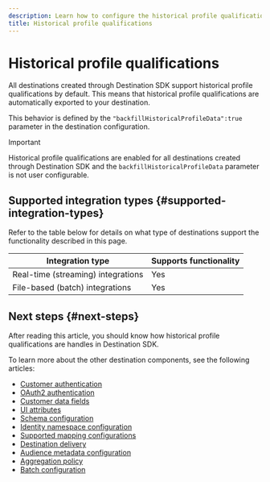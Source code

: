 ```yaml
---
description: Learn how to configure the historical profile qualification settings for destinations built with Destination SDK.
title: Historical profile qualifications
---
```


# Historical profile qualifications

All destinations created through Destination SDK support historical profile qualifications by default. This means that historical profile qualifications are automatically exported to your destination.

This behavior is defined by the `"backfillHistoricalProfileData":true` parameter in the destination configuration.

>[!IMPORTANT]
>
>Historical profile qualifications are enabled for all destinations created through Destination SDK and the `backfillHistoricalProfileData` parameter is not user configurable.

## Supported integration types {#supported-integration-types}

Refer to the table below for details on what type of destinations support the functionality described in this page.

|Integration type| Supports functionality |
|---|---|
| Real-time (streaming) integrations | Yes  |
| File-based (batch) integrations | Yes |



<!-- 
|Parameter | Type | Description|
|---------|----------|------|
|`backfillHistoricalProfileData` | Boolean | Controls whether historical profile data is exported when segments are activated to the destination. <br> <ul><li> `true`: [!DNL Platform] sends the historical user profiles that qualified for the segment before the segment is activated. </li><li> `false`: [!DNL Platform] only includes user profiles that qualify for the segment after the segment is activated. </li></ul> |

{style="table-layout:auto"} -->


## Next steps {#next-steps}

After reading this article, you should know how historical profile qualifications are handles in Destination SDK.

To learn more about the other destination components, see the following articles:

* [Customer authentication](customer-authentication.md)
* [OAuth2 authentication](oauth2-authentication.md)
* [Customer data fields](customer-data-fields.md)
* [UI attributes](ui-attributes.md)
* [Schema configuration](schema-configuration.md)
* [Identity namespace configuration](identity-namespace-configuration.md)
* [Supported mapping configurations](supported-mapping-configurations.md)
* [Destination delivery](destination-delivery.md)
* [Audience metadata configuration](audience-metadata-configuration.md)
* [Aggregation policy](aggregation-policy.md)
* [Batch configuration](batch-configuration.md)